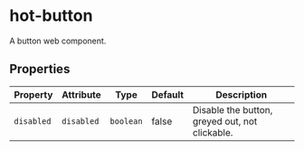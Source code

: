 # hot-button

A button web component.

## Properties

| Property   | Attribute  | Type      | Default | Description                                    |
| ---------- | ---------- | --------- | ------- | ---------------------------------------------- |
| `disabled` | `disabled` | `boolean` | false   | Disable the button, greyed out, not clickable. |
